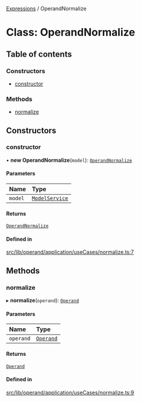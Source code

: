[Expressions](../README.md) / OperandNormalize

# Class: OperandNormalize

## Table of contents

### Constructors

- [constructor](OperandNormalize.md#constructor)

### Methods

- [normalize](OperandNormalize.md#normalize)

## Constructors

### constructor

• **new OperandNormalize**(`model`): [`OperandNormalize`](OperandNormalize.md)

#### Parameters

| Name | Type |
| :------ | :------ |
| `model` | [`ModelService`](../interfaces/ModelService.md) |

#### Returns

[`OperandNormalize`](OperandNormalize.md)

#### Defined in

[src/lib/operand/application/useCases/normalize.ts:7](https://github.com/data7expressions/3xpr/blob/383dad40c3415837443b6ccd0c7960abae2de02b/src/lib/operand/application/useCases/normalize.ts#L7)

## Methods

### normalize

▸ **normalize**(`operand`): [`Operand`](Operand.md)

#### Parameters

| Name | Type |
| :------ | :------ |
| `operand` | [`Operand`](Operand.md) |

#### Returns

[`Operand`](Operand.md)

#### Defined in

[src/lib/operand/application/useCases/normalize.ts:9](https://github.com/data7expressions/3xpr/blob/383dad40c3415837443b6ccd0c7960abae2de02b/src/lib/operand/application/useCases/normalize.ts#L9)
